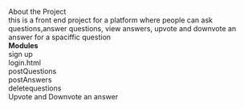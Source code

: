 About the Project  
this is a front end project for a platform where people can ask questions,answer questions, view answers, upvote and downvote an answer for a spaciffic question  
<b>Modules</b>  
sign up  
login.html  
postQuestions  
postAnswers  
deletequestions  
Upvote and Downvote an answer  





